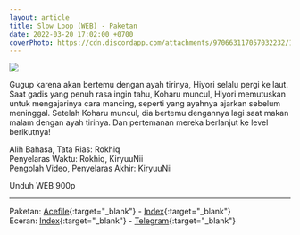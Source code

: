 ```yaml
---
layout: article
title: Slow Loop (WEB) - Paketan
date: 2022-03-20 17:02:00 +0700
coverPhoto: https://cdn.discordapp.com/attachments/970663117057032232/1003664980547211325/mpv-shot0076.jpg
---
```


![](https://cdn.discordapp.com/attachments/970663117057032232/1003664980547211325/mpv-shot0076.jpg)

Gugup karena akan bertemu dengan ayah tirinya, Hiyori selalu pergi ke laut. Saat gadis yang penuh rasa ingin tahu, Koharu muncul, Hiyori memutuskan untuk mengajarinya cara mancing, seperti yang ayahnya ajarkan sebelum meninggal. Setelah Koharu muncul, dia bertemu dengannya lagi saat makan malam dengan ayah tirinya. Dan pertemanan mereka berlanjut ke level berikutnya!

Alih Bahasa, Tata Rias: Rokhiq
<br>
Penyelaras Waktu: Rokhiq, KiryuuNii
<br>
Pengolah Video, Penyelaras Akhir: KiryuuNii

Unduh WEB 900p

---
Paketan: [Acefile](https://acefile.co/f/73180324/a-1-slow-loop-webx264-900paac-7z){:target="_blank"} - [Index](https://proyek.a-1ddl.workers.dev/1:/%5BA-1%5D%20Slow%20Loop%20%5BWEB%5D%5Bx264%20900p%5D%5BAAC%5D.7z){:target="_blank"}
<br>
Eceran: [Index](https://proyek.a-1ddl.workers.dev/0:/Musim%20Dingin%202022/%5BWEB%5D/%5BA-1%5D%20Slow%20Loop%20%5BWEB%5D%5Bx264%20900p%5D%5BAAC%5D/){:target="_blank"} - [Telegram](https://t.me/a1fansub/81){:target="_blank"}
